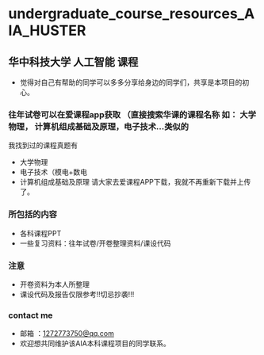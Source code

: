 # undergraduate_course_resources_AIA_HUSTER
## 华中科技大学 人工智能 课程
* 觉得对自己有帮助的同学可以多多分享给身边的同学们，共享是本项目的初心。
### 往年试卷可以在爱课程app获取 （直接搜索华课的课程名称 如： 大学物理， 计算机组成基础及原理，电子技术...类似的 
我找到过的课程真题有
* 大学物理
* 电子技术（模电+数电
* 计算机组成基础及原理
请大家去爱课程APP下载，我就不再重新下载并上传了。
### 所包括的内容
* 各科课程PPT
* 一些复习资料：往年试卷/开卷整理资料/课设代码
### 注意
* 开卷资料为本人所整理
* 课设代码及报告仅限参考!!切忌抄袭!!!
### contact me
* 邮箱 ：1272773750@qq.com
* 欢迎想共同维护该AIA本科课程项目的同学联系。
